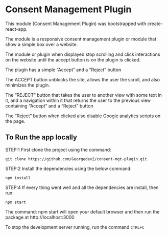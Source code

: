 # Consent Management Plugin

This module (Consent Management Plugin) was bootstrapped with create-react-app.

The module is a responsive consent management plugin or module that show a simple box over a website. 

The module or plugin when displayed stop scrolling and click interactions on the website until the accept button is on the plugin is clicked.

The plugin has a simple “Accept”  and a  “Reject” button 

The ACCEPT button unblocks the site, allows the user the scroll, and also minimizes the plugin.

The  “REJECT” button that takes the user to another view with some text in it, and a navigation within it that returns the user to the previous view containing “Accept”  and a  “Reject” button 

The “Reject” button when clicked also disable Google analytics scripts on the page.

## To Run the app locally

STEP:1 First clone the project using the command:

```
git clone https://github.com/Georgedev2/consent-mgt-plugin.git
```
STEP:2 Install the dependencies using the below command:

```
npm install
```
STEP:4 If every thing went well and all the dependencies are install, then run:

```
npm start
```

The command: npm start will open your default browser and then run the package at http://localhost:3000

To stop the development server running, run the command `CTRL+C`

